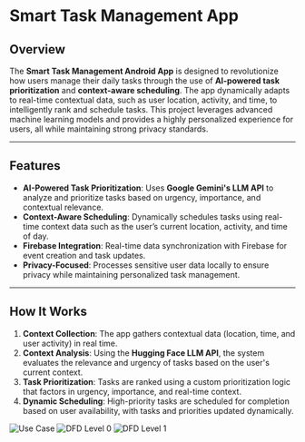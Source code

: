 # Smart Task Management App

## Overview

The **Smart Task Management Android App** is designed to revolutionize how users manage their daily tasks through the use of **AI-powered task prioritization** and **context-aware scheduling**. The app dynamically adapts to real-time contextual data, such as user location, activity, and time, to intelligently rank and schedule tasks. This project leverages advanced machine learning models and provides a highly personalized experience for users, all while maintaining strong privacy standards.



---

## Features

- **AI-Powered Task Prioritization**: Uses **Google Gemini's LLM API** to analyze and prioritize tasks based on urgency, importance, and contextual relevance.
- **Context-Aware Scheduling**: Dynamically schedules tasks using real-time context data such as the user’s current location, activity, and time of day.
- **Firebase Integration**: Real-time data synchronization with Firebase for event creation and task updates.
- **Privacy-Focused**: Processes sensitive user data locally to ensure privacy while maintaining personalized task management.

---

## How It Works

1. **Context Collection**: The app gathers contextual data (location, time, and user activity) in real time.
2. **Context Analysis**: Using the **Hugging Face LLM API**, the system evaluates the relevance and urgency of tasks based on the user's current context.
3. **Task Prioritization**: Tasks are ranked using a custom prioritization logic that factors in urgency, importance, and real-time context.
4. **Dynamic Scheduling**: High-priority tasks are scheduled for completion based on user availability, with tasks and priorities updated dynamically.

![Use Case](./images/Picture3.png) <!-- Replace with actual image path -->
![DFD Level 0](./images/Picture1.png) <!-- Replace with actual image path -->
![DFD Level 1](./images/Picture2.png) <!-- Replace with actual image path -->
